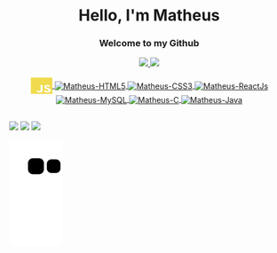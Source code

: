 <h1 align="center"> Hello, I'm Matheus </h1>
<h3 align="center"> Welcome to my Github </h3>

<div align="center">
  <a href="https://github.com/matheusbruns">
  <img height="150px" src="https://github-readme-stats.vercel.app/api?username=matheusbruns&show_icons=true&theme=white&include_all_commits=true&count_private=true"/>
  <img height="150px"  src="https://github-readme-stats.vercel.app/api/top-langs/?username=matheusbruns&layout=compact&langs_count=7&theme=white"/>
</div>
  
<div style="display:  inline_block" align="center"><br>  
  <img align="center"  alt="Matheus-Js" height="30" width="40" src="https://raw.githubusercontent.com/devicons/devicon/master/icons/javascript/javascript-plain.svg">
  <img align="center"  alt="Matheus-HTML5" height="30" width="40" src="https://cdn.jsdelivr.net/gh/devicons/devicon/icons/html5/html5-original.svg">
  <img align="center" alt="Matheus-CSS3" height="30" width="40" src="https://cdn.jsdelivr.net/gh/devicons/devicon/icons/css3/css3-original.svg">
  <img align="center" alt="Matheus-ReactJs" height="50" width="40" src="https://cdn.jsdelivr.net/gh/devicons/devicon/icons/react/react-original.svg">
  <img align="center" alt="Matheus-MySQL" height="50" width="40" src="https://cdn.jsdelivr.net/gh/devicons/devicon/icons/mysql/mysql-original-wordmark.svg">
  <img align="center" alt="Matheus-C" height="50" width="40"  src="https://cdn.jsdelivr.net/gh/devicons/devicon/icons/c/c-original.svg" />
  <img align="center" alt="Matheus-Java" height="50" width="40"  src="https://cdn.jsdelivr.net/gh/devicons/devicon/icons/java/java-original.svg" />
</div>
  
  ##
  
<div> 
  <a href="https://www.instagram.com/matheus_bruns/" target="_blank"><img src="https://img.shields.io/badge/-Instagram-%23E4405F?style=for-the-badge&logo=instagram&logoColor=white" target="_blank"></a>
  <a href = "mailto:matheus.rbruns@gmail.com"><img src="https://img.shields.io/badge/-Gmail-%23333?style=for-the-badge&logo=gmail&logoColor=white" target="_blank"></a>
  <a href="https://www.linkedin.com/in/matheus-rosa-bruns-111536208/" target="_blank"><img src="https://img.shields.io/badge/-LinkedIn-%230077B5?style=for-the-badge&logo=linkedin&logoColor=white" target="_blank"></a> 
 
  ![Snake animation](https://github.com/matheusbruns/matheusbruns/blob/output/github-contribution-grid-snake.svg)

</div>
  
